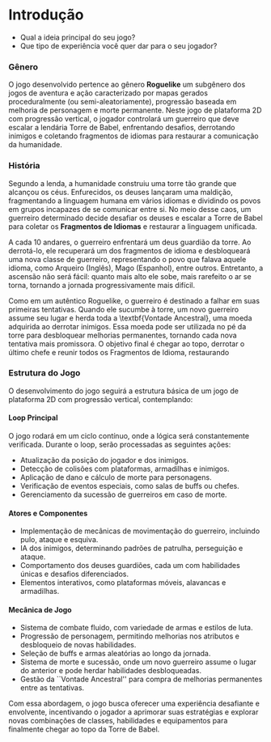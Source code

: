 # Introdução
- Qual a ideia principal do seu jogo? 
- Que tipo de experiência você quer dar para o seu jogador?

### Gênero
O jogo desenvolvido pertence ao gênero **Roguelike** um subgênero dos jogos de aventura e ação caracterizado por mapas gerados proceduralmente (ou semi-aleatoriamente), progressão baseada em melhoria de personagem e morte permanente. Neste jogo de plataforma 2D com progressão vertical, o jogador controlará um guerreiro que deve escalar a lendária Torre de Babel, enfrentando desafios, derrotando inimigos e coletando fragmentos de idiomas para restaurar a comunicação da humanidade.

### História

Segundo a lenda, a humanidade construiu uma torre tão grande que alcançou os céus. Enfurecidos, os deuses lançaram uma maldição, fragmentando a linguagem humana em vários idiomas e dividindo os povos em grupos incapazes de se comunicar entre si. No meio desse caos, um guerreiro determinado decide desafiar os deuses e escalar a Torre de Babel para coletar os **Fragmentos de Idiomas** e restaurar a linguagem unificada.

A cada 10 andares, o guerreiro enfrentará um deus guardião da torre. Ao derrotá-lo, ele recuperará um dos fragmentos de idioma e desbloqueará uma nova classe de guerreiro, representando o povo que falava aquele idioma, como Arqueiro (Inglês), Mago (Espanhol), entre outros. Entretanto, a ascensão não será fácil: quanto mais alto ele sobe, mais rarefeito o ar se torna, tornando a jornada progressivamente mais difícil.

Como em um autêntico Roguelike, o guerreiro é destinado a falhar em suas primeiras tentativas. Quando ele sucumbe à torre, um novo guerreiro assume seu lugar e herda toda a \textbf{Vontade Ancestral}, uma moeda adquirida ao derrotar inimigos. Essa moeda pode ser utilizada no pé da torre para desbloquear melhorias permanentes, tornando cada nova tentativa mais promissora. O objetivo final é chegar ao topo, derrotar o último chefe e reunir todos os Fragmentos de Idioma, restaurando

### Estrutura do Jogo
O desenvolvimento do jogo seguirá a estrutura básica de um jogo de plataforma 2D com progressão vertical, contemplando:
#### Loop Principal
O jogo rodará em um ciclo contínuo, onde a lógica será constantemente verificada. Durante o loop, serão processadas as seguintes ações:
- Atualização da posição do jogador e dos inimigos.
- Detecção de colisões com plataformas, armadilhas e inimigos.
- Aplicação de dano e cálculo de morte para personagens.
- Verificação de eventos especiais, como salas de buffs ou chefes.
- Gerenciamento da sucessão de guerreiros em caso de morte.

#### Atores e Componentes
- Implementação de mecânicas de movimentação do guerreiro, incluindo pulo, ataque e esquiva.
- IA dos inimigos, determinando padrões de patrulha, perseguição e ataque.
- Comportamento dos deuses guardiões, cada um com habilidades únicas e desafios diferenciados.
- Elementos interativos, como plataformas móveis, alavancas e armadilhas.

#### Mecânica de Jogo
- Sistema de combate fluido, com variedade de armas e estilos de luta.
- Progressão de personagem, permitindo melhorias nos atributos e desbloqueio de novas habilidades.
- Seleção de buffs e armas aleatórias ao longo da jornada.
- Sistema de morte e sucessão, onde um novo guerreiro assume o lugar do anterior e pode herdar habilidades desbloqueadas.
- Gestão da ``Vontade Ancestral'' para compra de melhorias permanentes entre as tentativas.

Com essa abordagem, o jogo busca oferecer uma experiência desafiante e envolvente, incentivando o jogador a aprimorar suas estratégias e explorar novas combinações de classes, habilidades e equipamentos para finalmente chegar ao topo da Torre de Babel.
